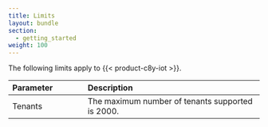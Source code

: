 ```yaml
---
title: Limits
layout: bundle
section:
  - getting_started
weight: 100
---
```


The following limits apply to {{< product-c8y-iot >}}.

<table>
<colgroup>
<col style="width: 30%;">
<col style="width: 70%;">
</colgroup>
<thead>
<tr>
<th style="text-align:left">Parameter</th>
<th style="text-align:left">Description</th>
</tr>
</thead>
<tbody>
<tr>
<td style="text-align:left">Tenants</td>
<td style="text-align:left">The maximum number of tenants supported is 2000.</td>
</tr>
</tbody>
</table>
